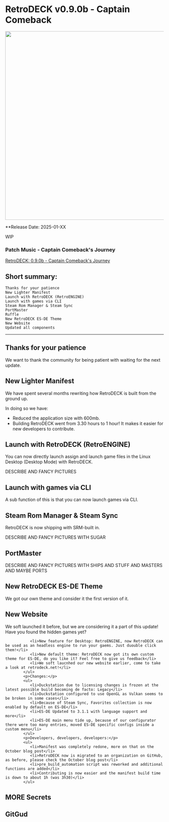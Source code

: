 # RetroDECK v0.9.0b - Captain Comeback

<img src="../../../wiki_images/logos/rd-logo-box.png" width="600">

**Release Date: 2025-01-XX


WIP

### Patch Music - Captain Comeback's Journey

[RetroDECK: 0.9.0b - Captain Comeback's Journey]()

## Short summary:

```
Thanks for your patience 
New Lighter Manifest
Launch with RetroDECK (RetroENGINE)
Launch with games via CLI
Steam Rom Manager & Steam Sync
PortMaster
Ruffle
New RetroDECK ES-DE Theme
New Website 
Updated all components
```

---

## Thanks for your patience 

We want to thank the community for being patient with waiting for the next update. 

## New Lighter Manifest

We have spent several months rewriting how RetroDECK is built from the ground up. 

In doing so we have: 

- Reduced the application size with 600mb. 
- Building RetroDECK went from 3.30 hours to 1 hour! It makes it easier for new developers to contribute. 

## Launch with RetroDECK (RetroENGINE)

You can now directly launch assign and launch game files in the Linux Desktop (Desktop Mode) with RetroDECK. 

DESCRIBE AND FANCY PICTURES 

## Launch with games via CLI

A sub function of this is that you can now launch games via CLI. 

## Steam Rom Manager & Steam Sync

RetroDECK is now shipping with SRM-built in. 

DESCRIBE AND FANCY PICTURES WITH SUGAR

## PortMaster

DESCRIBE AND FANCY PICTURES WITH SHIPS AND STUFF AND MASTERS AND MAYBE PORTS

## New RetroDECK ES-DE Theme

We got our own theme and consider it the first version of it.

## New Website

We soft launched it before, but we are considering it a part of this update! Have you found the hidden games yet?


               <li>New feature for Desktop: RetroENGINE, now RetroDECK can be used as an headless engine to run your gaems. Just duouble click them!</li>
               <li>New default theme: RetroDECK now got its own custom theme for ES-DE, do you like it? Feel free to give us feedback</li>
               <li>We soft laucnhed our new website earlier, come to take a look at retrodeck.net!</li>
            </ul>
            <p>Changes:</p>
            <ul>
               <li>Duckstation due to licensing changes is frozen at the latest possible build becoming de facto: Legacy</li>
               <li>Duckstation configured to use OpenGL as Vulkan seems to be broken in some cases</li>
               <li>Because of Steam Sync, Favorites collection is now enabled by default on ES-DE</li>
               <li>ES-DE Updated to 3.1.1 with language support and more</li>
               <li>ES-DE main menu tide up, because of our configurator there were too many entries, moved ES-DE specific configs inside a custom menu</li>
            </ul>
            <p>Developers, developers, developers:</p>
            <ul>
               <li>Manifest was completely redone, more on that on the October blog post</li>
               <li>RetroDECK now is migrated to an organization on GitHub, as before, please check the October blog post</li>
               <li>pre_build_automation script was reworked and additional functions are added</li>
               <li>Contributing is now easier and the manifest build time is down to about 1h (was 3h30)</li>
            </ul>


## MORE Secrets

## GitGud
